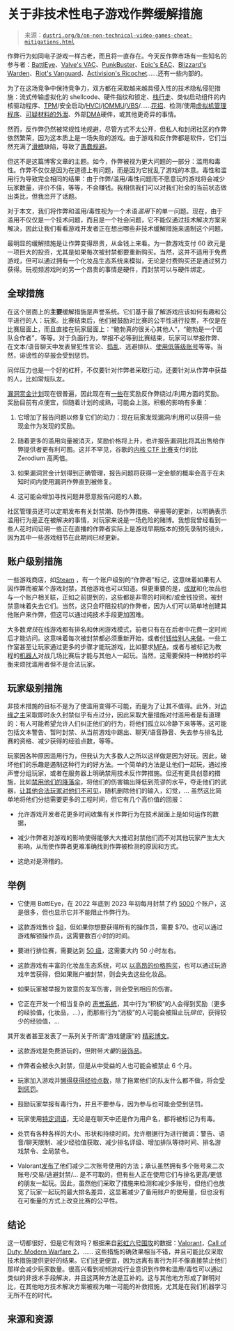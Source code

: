<!--yml

category: 未分类

date: 2024-05-27 14:42:58

-->

# 关于非技术性电子游戏作弊缓解措施

> 来源：[`dustri.org/b/on-non-technical-video-games-cheat-mitigations.html`](https://dustri.org/b/on-non-technical-video-games-cheat-mitigations.html)

作弊行为如同电子游戏一样古老，而且将一直存在。今天反作弊市场有一些知名的参与者：[BattlEye](https://en.wikipedia.org/wiki/BattlEye)、[Valve's VAC](https://en.wikipedia.org/wiki/Valve_Anti-Cheat)、[PunkBuster](https://en.wikipedia.org/wiki/PunkBuster)、[Epic's EAC](https://easy.ac/en-us/)、[Blizzard's Warden](https://wowpedia.fandom.com/wiki/Warden_(software))、[Riot's Vanguard](https://support-valorant.riotgames.com/hc/en-us/articles/360046160933-What-is-Vanguard-)、[Activision's Ricochet](https://callofduty.com/en/warzone/ricochet)……还有一些内部的。

为了在这场竞争中保持竞争力，双方都在采取越来越具侵入性的技术隐私侵犯措施：流式传输虚拟化的 shellcode、硬件指纹和锁定、[栈行走](https://secret.club/2020/01/05/battleye-stack-walking.html)、类似启动组件的内核驱动程序、[TPM](https://en.wikipedia.org/wiki/Trusted_Platform_Module)/安全启动/[HVCI](https://learn.microsoft.com/en-us/windows-hardware/drivers/bringup/device-guard-and-credential-guard)/[IOMMU](https://en.wikipedia.org/wiki/Input%E2%80%93output_memory_management_unit)/[VBS](https://learn.microsoft.com/en-us/windows-hardware/design/device-experiences/oem-vbs)/……[花招](https://support-valorant.riotgames.com/hc/en-us/articles/22291331362067-Vanguard-Restrictions)、检测/使用[虚拟机管理程序](https://secret.club/2020/04/13/how-anti-cheats-detect-system-emulation.html)、[可疑材料的外泄](https://secret.club/2020/03/31/battleye-developer-tracking.html)、外部[DMA](https://en.wikipedia.org/wiki/Direct_memory_access)硬件，或其他更奇异的事情。

然而，反作弊仍然被常规性地规避，尽管方式不太公开，但私人和封闭社区的作弊依然繁荣，因为这本质上是一场失败的游戏。由于游戏和反作弊都是软件，它们当然充满了[滑稽](https://vice.com/en/article/d7y5wj/street-fighter-v-rootkit)缺陷，导致了[愚蠢](https://unknowncheats.me/forum/anti-cheat-bypass/614682-eac-dll-loading-method-eac-forcer.html)[规避](https://unknowncheats.me/forum/anti-cheat-bypass/503052-easy-anti-cheat-kernel-packet-fucker.html)。

但这不是这篇博客文章的主题。如今，作弊被视为更大问题的一部分：滥用和毒性。作弊不仅仅是因为在道德上有问题，而是因为它扰乱了游戏的本意。毒性和滥用行为导致完全相同的结果：由于作弊/滥用/毒性问题而不愿意玩的游戏将会减少玩家数量，评价不佳，等等，不会赚钱。我相信我们可以对我们社会的当前状态做出类比，但我岔开了话题。

对于本文，我们将作弊和滥用/毒性视为一个术语*滥用*下的单一问题。现在，由于滥用不仅仅是一个技术问题，而且是一个社会问题，它不能仅通过技术解决方案来解决，因此让我们看看游戏开发者正在想出哪些非技术缓解措施来遏制这个问题。

最明显的缓解措施是让作弊变得昂贵，从金钱上来看。为一款游戏支付 60 欧元是一项巨大的投资，尤其是如果每次被封禁都要重新购买。当然，这并不适用于免费游戏，但可以通过拥有一个化妆品生态系统来模拟，无论是付费购买还是通过努力获得。玩视频游戏时的另一个昂贵的事情是硬件，而封禁可以与硬件绑定。

## 全球措施

在这个层面上的**主要**缓解措施是声誉系统。它们基于最了解游戏应该如何有趣和公平进行的人：玩家。比赛结束后，他们被鼓励对比赛的公平性进行投票，不仅是在比赛层面上，而且直接在玩家层面上：“鲍勃真的很关心其他人”，“鲍勃是一个团队合作者”，等等。对于负面行为，举报不必等到比赛结束，玩家可以举报作弊、在文本/语音聊天中发表冒犯性言论、[捣乱](https://en.wikipedia.org/wiki/Griefer)、逃避排队、[使用低等级账号](https://www.urbandictionary.com/define.php?term=smurfing)等等。当然，诽谤性的举报会受到惩罚。

同伴压力也是一个好的杠杆，不仅要针对作弊者采取行动，还要针对从作弊中获益的人，比如常规队友。

[漏洞赏金计划](https://en.wikipedia.org/wiki/Bug_bounty_program)现在很普遍，因此现在有[一些](https://hackerone.com/riot)在奖励反作弊绕过/利用方面的奖励。奖励目前有点便宜，但随着计划的成熟，可能会上涨。积极的影响有多重：

1.  它增加了报告问题以修复它们的动力：现在玩家发现漏洞/利用可以获得一些现金作为发现的奖励。

1.  随着更多的滥用向量被消灭，奖励价格将上升，也许报告漏洞比将其出售给作弊提供者更有利可图。这并不罕见，谷歌的[内核 CTF 比赛](https://google.github.io/security-research/kernelctf/rules.html)支付的比 Zerodium 高两倍。

1.  如果漏洞赏金计划得到正确管理，报告问题将获得一定金额的概率会高于在未知时间内使用漏洞作弊直到被修复。

1.  这可能会增加寻找问题并愿意报告问题的人数。

社区管理员还可以定期发布有关封禁潮、防作弊措施、举报等的更新，以明确表示滥用行为是正在被解决的事情，对玩家来说是一场危险的赌博。我想我曾经看到一些人花时间证明一些正在直播的作弊者实际上是游戏早期版本的预先录制的镜头，因为其中一些游戏细节在此期间已经更新。

## 账户级别措施

一些游戏商店，如[Steam](https://zh.wikipedia.org/wiki/Steam) ，有一个账户级别的“作弊者”标记，这意味着如果有人因作弊而被某个游戏封禁，其他游戏也可以知道。但更重要的是，[成就](https://zh.wikipedia.org/wiki/%E6%88%90%E5%B0%B1_(%E8%A7%86%E9%A2%91%E6%B8%B8%E6%88%8F))和化妆品也与一个账户相关联，正如之前提到的，这些都是非零的时间和/或金钱投资。被封禁意味着失去它们。当然，这只会吓阻投机的作弊者，因为人们可以简单地创建其他账户来作弊，但这可以通过纯技术手段更加困难。

大多数*竞技*在线游戏都有排名和休闲游戏模式，前者只有在在后者中花费一定时间后才能访问。这意味着每次被封禁都必须重新开始，或者[付钱给别人来做](https://zh.wikipedia.org/wiki/%E5%8A%A9%E5%8A%BF%E5%BC%80%E5%8F%91)。一些工作室甚至让玩家通过更多的步骤才能玩游戏，比如要求[MFA](https://zh.wikipedia.org/wiki/%E5%A4%9A%E5%9B%A0%E7%B4%A0%E8%BA%AB%E4%BB%BD%E9%AA%8C%E8%AF%81)，或者与被标记为教程的[机器人](https://zh.wikipedia.org/wiki/%E8%A7%86%E9%A2%91%E6%B8%B8%E6%88%8F%E6%9C%BA%E5%99%A8%E4%BA%BA)对战几场比赛后才能与其他人一起玩。当然，这需要保持一种微妙的平衡来烦扰滥用者但不是合法玩家。

## 玩家级别措施

非技术措施的目标不是为了使滥用变得不可能，而是为了让其不值得。此外，对[边缘之主](https://zh.wikipedia.org/wiki/%E8%BE%B9%E7%BC%98%E4%B9%8B%E4%B8%BB)采取即时永久封禁似乎有点过分，因此采取大量措施对付滥用者是有道理的：有人可能希望允许人们纠正他们的行为，将他们孤立以冷静下来等等。这可能包括文本警告、暂时封禁、从当前游戏中踢出、聊天/语音静音、失去参与排名比赛的资格、减少获得的经验点数，等等。

玩家因各种原因滥用行为，但我认为大多数人之所以这样做是因为好玩。因此，破坏他们的乐趣是遏制这种行为的好方法。一个简单的方法是让他们一起玩，通过按声誉分组玩家，或者在服务器上明确禁用技术反作弊措施。但还有更具创意的措施，比如[禁用他们的降落伞](https://www.callofduty.com/en/blog/2023/11/call-of-duty-ricochet-anti-cheat-modern-warfare-III-progress-report)，将他们的伤害输出降低到荒谬的水平，夺走他们的武器，[让其他合法玩家对他们不可见](https://www.callofduty.com/blog/2023/06/call-of-duty-ricochet-anti-cheat-season-04-update)，随机删除他们的输入，幻觉，... 虽然这比简单地将他们分组需要更多的工程时间，但它有几个高价值的回报：

+   允许游戏开发者花更多时间收集有关作弊行为在技术层面上是如何运作的数据，

+   减少作弊者对游戏的影响使得能够大大推迟封禁他们而不对其他玩家产生太大影响，从而使作弊者更难准确找到作弊被检测的原因和方式。

+   这绝对是滑稽的。

## 举例

+   它使用 BattlEye，在 2022 年底到 2023 年初每月封禁了约 [5000](https://ubisoft.com/en-us/game/rainbow-six/siege/news-updates/2g7hT2NNuOqrj35RfgsFxN/anticheat-status-update-march-2023) 个账户，这是很多，但也显示它并不能阻止作弊行为。

+   这款游戏售价 [$8](https://store.steampowered.com/app/359550/Tom_Clancys_Rainbow_Six_Siege/)，但如果你想要获得所有的操作员，需要 $70。也可以通过游戏解锁操作员，这需要数百小时的时间。

+   要进行排位赛，需要达到 [50 级](https://ubisoft.com/en-gb/game/rainbow-six/siege/news-updates/4hShcX2HZTG2ttIi3IIN9Y/matchmaking-rating)，这需要大约 50 小时左右。

+   这款游戏有丰富的化妆品生态系统，可以 [以高昂的价格购买](https://store.ubisoft.com/us/dlc-type-skins-cosmetics)，也可以通过玩游戏辛苦获得，但如果账户被封禁，则会失去这些化妆品。

+   如果玩家被举报为故意的友军伤害，则会受到相应的伤害。

+   它正在开发一个相当复杂的 [声誉系统](https://ubisoft.com/en-gb/game/rainbow-six/siege/news-updates/22JLMFeayzuamhb7YKbAjm/reputation-system-activation-more)，其中行为“积极”的人会得到奖励（更多的经验值，化妆品，...），而那些行为“消极”的人可能会被阻止玩*排位*，获得较少的经验值，...

其开发者甚至发表了一系列关于所谓“游戏健康”的 [精彩博文](https://playvalorant.com/en-us/news/tags/game-health-series/)。

+   这款游戏是免费游玩的，但附带*大量*的[装饰品](https://valorantstrike.com/valorant-store/)。

+   作弊者会被永久封禁，但是从中受益的人也可能会被禁止 6 个月。

+   玩家加入游戏并[懒得获得经验点数](https://playvalorant.com/en-gb/news/dev/valorant-behavior-detection-and-penalty-updates/)，除了拖累他们的队友什么都不做，将会[受到惩罚](https://playvalorant.com/en-us/news/dev/valorant-systems-health-series-afk/)。

+   鼓励玩家举报有毒行为，并且不要参与，因为参与也可能会受到惩罚。

+   玩家使用[特定词语](https://support-valorant.riotgames.com/hc/en-us/articles/360044791253-Inappropriate-In-Game-Names)，无论是在聊天中还是作为用户名，都将被标记为有毒。

+   处罚有各种各样的大小、形状和持续时间，允许根据行为进行微调：警告、语音/聊天限制、减少经验值获取、减少排名评级、增加排队等待时间、排名游戏禁令、全局禁令。

+   Valorant[发布了](https://playvalorant.com/en-us/news/dev/valorant-systems-health-series-smurf-detection/)他们减少二次账号使用的方法；承认虽然拥有多个账号来二次账号/交易/逃避封禁/... 是不可取的，但有些人正在使用它们与排名更高/更低的朋友一起玩。因此，虽然他们采取了措施来检测和减少多账号，但他们也放宽了玩家一起玩的最大排名差异，这显著减少了备用账户的使用量，但也没有在可衡量的方式上改变比赛的公平性。

## 结论

这一切都很好，但是它有效吗？根据来自[彩虹六号围攻](https://www.ubisoft.com/en-us/game/rainbow-six/siege/player-protection)的数据：[Valorant](https://playvalorant.com/en-us/news/tags/game-health-series/)，[Call of Duty: Modern Warfare 2](https://www.callofduty.com/blog/2023/06/call-of-duty-ricochet-anti-cheat-season-04-update)，…… 这些措施的确效果相当不错，并且可能比仅采取技术措施提供更好的结果。它们还更便宜，因为远离有害行为并不像直接禁止他们那样会减少玩家数量。很高兴看到视频游戏行业意识到作弊和滥用/毒性可以通过类似的非技术手段解决，并且这两种方法是互补的。这与其他地方形成了鲜明对比，在其他地方技术解决方案被视为唯一可能的补救措施，尤其是在我们机器学习无所不在的时代。

## 来源和资源
